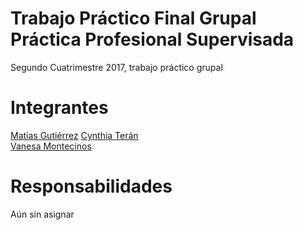 # Trabajo Práctico Final Grupal Práctica Profesional Supervisada
Segundo Cuatrimestre 2017, trabajo práctico grupal

# Integrantes
<a href="https://github.com/Mategas">Matías Gutiérrez</a>
<a href="https://github.com/cynter">Cynthia Terán</a>  
<a href="https://github.com/vanesamontecinos">Vanesa Montecinos</a>  

# Responsabilidades

Aún sin asignar

